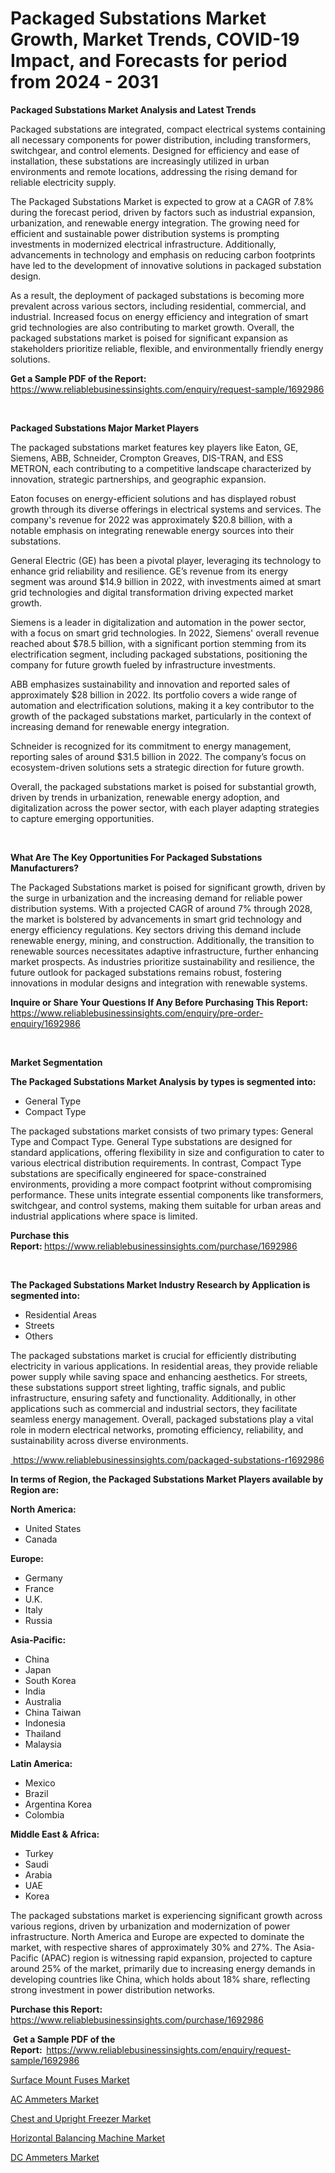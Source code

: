 <p><h1>Packaged Substations Market Growth, Market Trends, COVID-19 Impact, and Forecasts for period from 2024 - 2031</h1></p><p><strong>Packaged Substations Market Analysis and Latest Trends</strong></p>
<p><p>Packaged substations are integrated, compact electrical systems containing all necessary components for power distribution, including transformers, switchgear, and control elements. Designed for efficiency and ease of installation, these substations are increasingly utilized in urban environments and remote locations, addressing the rising demand for reliable electricity supply. </p><p>The Packaged Substations Market is expected to grow at a CAGR of 7.8% during the forecast period, driven by factors such as industrial expansion, urbanization, and renewable energy integration. The growing need for efficient and sustainable power distribution systems is prompting investments in modernized electrical infrastructure. Additionally, advancements in technology and emphasis on reducing carbon footprints have led to the development of innovative solutions in packaged substation design. </p><p>As a result, the deployment of packaged substations is becoming more prevalent across various sectors, including residential, commercial, and industrial. Increased focus on energy efficiency and integration of smart grid technologies are also contributing to market growth. Overall, the packaged substations market is poised for significant expansion as stakeholders prioritize reliable, flexible, and environmentally friendly energy solutions.</p></p>
<p><strong>Get a Sample PDF of the Report:&nbsp;</strong> <a href="https://www.reliablebusinessinsights.com/enquiry/request-sample/1692986?utm_campaign=41&utm_medium=2&utm_source=Github&utm_content=ia&utm_term=20102024&utm_id=packaged-substations">https://www.reliablebusinessinsights.com/enquiry/request-sample/1692986</a></p>
<p>&nbsp;</p>
<p><strong>Packaged Substations Major Market Players</strong></p>
<p><p>The packaged substations market features key players like Eaton, GE, Siemens, ABB, Schneider, Crompton Greaves, DIS-TRAN, and ESS METRON, each contributing to a competitive landscape characterized by innovation, strategic partnerships, and geographic expansion.</p><p>Eaton focuses on energy-efficient solutions and has displayed robust growth through its diverse offerings in electrical systems and services. The company's revenue for 2022 was approximately $20.8 billion, with a notable emphasis on integrating renewable energy sources into their substations.</p><p>General Electric (GE) has been a pivotal player, leveraging its technology to enhance grid reliability and resilience. GE’s revenue from its energy segment was around $14.9 billion in 2022, with investments aimed at smart grid technologies and digital transformation driving expected market growth.</p><p>Siemens is a leader in digitalization and automation in the power sector, with a focus on smart grid technologies. In 2022, Siemens' overall revenue reached about $78.5 billion, with a significant portion stemming from its electrification segment, including packaged substations, positioning the company for future growth fueled by infrastructure investments.</p><p>ABB emphasizes sustainability and innovation and reported sales of approximately $28 billion in 2022. Its portfolio covers a wide range of automation and electrification solutions, making it a key contributor to the growth of the packaged substations market, particularly in the context of increasing demand for renewable energy integration.</p><p>Schneider is recognized for its commitment to energy management, reporting sales of around $31.5 billion in 2022. The company’s focus on ecosystem-driven solutions sets a strategic direction for future growth.</p><p>Overall, the packaged substations market is poised for substantial growth, driven by trends in urbanization, renewable energy adoption, and digitalization across the power sector, with each player adapting strategies to capture emerging opportunities.</p></p>
<p>&nbsp;</p>
<p><strong>What Are The Key Opportunities For Packaged Substations Manufacturers?</strong></p>
<p><p>The Packaged Substations market is poised for significant growth, driven by the surge in urbanization and the increasing demand for reliable power distribution systems. With a projected CAGR of around 7% through 2028, the market is bolstered by advancements in smart grid technology and energy efficiency regulations. Key sectors driving this demand include renewable energy, mining, and construction. Additionally, the transition to renewable sources necessitates adaptive infrastructure, further enhancing market prospects. As industries prioritize sustainability and resilience, the future outlook for packaged substations remains robust, fostering innovations in modular designs and integration with renewable systems.</p></p>
<p><strong>Inquire or Share Your Questions If Any Before Purchasing This Report:</strong> <a href="https://www.reliablebusinessinsights.com/enquiry/pre-order-enquiry/1692986?utm_campaign=41&utm_medium=2&utm_source=Github&utm_content=ia&utm_term=20102024&utm_id=packaged-substations">https://www.reliablebusinessinsights.com/enquiry/pre-order-enquiry/1692986</a></p>
<p>&nbsp;</p>
<p><strong>Market Segmentation</strong></p>
<p><strong>The Packaged Substations Market Analysis by types is segmented into:</strong></p>
<p><ul><li>General Type</li><li>Compact Type</li></ul></p>
<p><p>The packaged substations market consists of two primary types: General Type and Compact Type. General Type substations are designed for standard applications, offering flexibility in size and configuration to cater to various electrical distribution requirements. In contrast, Compact Type substations are specifically engineered for space-constrained environments, providing a more compact footprint without compromising performance. These units integrate essential components like transformers, switchgear, and control systems, making them suitable for urban areas and industrial applications where space is limited.</p></p>
<p><strong>Purchase this Report:&nbsp;</strong><a href="https://www.reliablebusinessinsights.com/purchase/1692986?utm_campaign=41&utm_medium=2&utm_source=Github&utm_content=ia&utm_term=20102024&utm_id=packaged-substations">https://www.reliablebusinessinsights.com/purchase/1692986</a></p>
<p>&nbsp;</p>
<p><strong>The Packaged Substations Market Industry Research by Application is segmented into:</strong></p>
<p><ul><li>Residential Areas</li><li>Streets</li><li>Others</li></ul></p>
<p><p>The packaged substations market is crucial for efficiently distributing electricity in various applications. In residential areas, they provide reliable power supply while saving space and enhancing aesthetics. For streets, these substations support street lighting, traffic signals, and public infrastructure, ensuring safety and functionality. Additionally, in other applications such as commercial and industrial sectors, they facilitate seamless energy management. Overall, packaged substations play a vital role in modern electrical networks, promoting efficiency, reliability, and sustainability across diverse environments.</p></p>
<p><a href="https://www.reliablebusinessinsights.com/packaged-substations-r1692986?utm_campaign=41&utm_medium=2&utm_source=Github&utm_content=ia&utm_term=20102024&utm_id=packaged-substations">&nbsp;https://www.reliablebusinessinsights.com/packaged-substations-r1692986</a></p>
<p><strong>In terms of Region, the Packaged Substations Market Players available by Region are:</strong></p>
<p>
    <p> <strong> North America: </strong>
        <ul>
            <li>United States</li>
            <li>Canada</li>
        </ul>
        </p> 
    <p> <strong> Europe: </strong>
        <ul>
            <li>Germany</li>
            <li>France</li>
            <li>U.K.</li>
            <li>Italy</li>
            <li>Russia</li>
        </ul>
        </p> 
    <p> <strong> Asia-Pacific: </strong>
        <ul>
            <li>China</li>
            <li>Japan</li>
            <li>South Korea</li>
            <li>India</li>
            <li>Australia</li>
            <li>China Taiwan</li>
            <li>Indonesia</li>
            <li>Thailand</li>
            <li>Malaysia</li>
        </ul>
        </p> 
    <p> <strong> Latin America: </strong>
        <ul>
            <li>Mexico</li>
            <li>Brazil</li>
            <li>Argentina Korea</li>
            <li>Colombia</li>
        </ul>
        </p> 
    <p> <strong> Middle East & Africa: </strong>
        <ul>
            <li>Turkey</li>
            <li>Saudi</li>
            <li>Arabia</li>
            <li>UAE</li>
            <li>Korea</li>
        </ul>
    </p>
    </p>
<p><p>The packaged substations market is experiencing significant growth across various regions, driven by urbanization and modernization of power infrastructure. North America and Europe are expected to dominate the market, with respective shares of approximately 30% and 27%. The Asia-Pacific (APAC) region is witnessing rapid expansion, projected to capture around 25% of the market, primarily due to increasing energy demands in developing countries like China, which holds about 18% share, reflecting strong investment in power distribution networks.</p></p>
<p><strong>Purchase this Report: </strong><a href="https://www.reliablebusinessinsights.com/purchase/1692986?utm_campaign=41&utm_medium=2&utm_source=Github&utm_content=ia&utm_term=20102024&utm_id=packaged-substations">https://www.reliablebusinessinsights.com/purchase/1692986</a></p>
<p>&nbsp;<strong>Get a Sample PDF of the Report:&nbsp;&nbsp;</strong><a href="https://www.reliablebusinessinsights.com/enquiry/request-sample/1692986?utm_campaign=41&utm_medium=2&utm_source=Github&utm_content=ia&utm_term=20102024&utm_id=packaged-substations">https://www.reliablebusinessinsights.com/enquiry/request-sample/1692986</a></p>
<p><strong></strong></p>
<p><p><a href="https://github.com/jerridoxdemase/Market-Research-Report-List-1/blob/main/surface-mount-fuses-market.md?utm_campaign=41&utm_medium=2&utm_source=Github&utm_content=ia&utm_term=20102024&utm_id=packaged-substations">Surface Mount Fuses Market</a></p><p><a href="https://www.linkedin.com/pulse/ac-ammeters-market-evolution-global-trends-regional-dynamics-lcabf?utm_campaign=41&utm_medium=2&utm_source=Github&utm_content=ia&utm_term=20102024&utm_id=packaged-substations">AC Ammeters Market</a></p><p><a href="https://issuu.com/reportprime-2/docs/chest-and-upright-freezer-market-si_5f27071bc385fd?utm_campaign=41&utm_medium=2&utm_source=Github&utm_content=ia&utm_term=20102024&utm_id=packaged-substations">Chest and Upright Freezer Market</a></p><p><a href="https://issuu.com/reportprime-2/docs/horizontal-balancing-machine-market_44fdb520c6d732?utm_campaign=41&utm_medium=2&utm_source=Github&utm_content=ia&utm_term=20102024&utm_id=packaged-substations">Horizontal Balancing Machine Market</a></p><p><a href="https://www.linkedin.com/pulse/analyzing-dc-ammeters-market-dynamics-growth-drivers-forecasted-emhef?utm_campaign=41&utm_medium=2&utm_source=Github&utm_content=ia&utm_term=20102024&utm_id=packaged-substations">DC Ammeters Market</a></p></p>